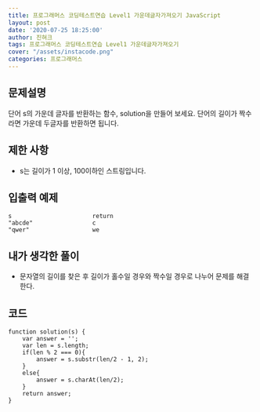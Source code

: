 ```yaml
---
title: 프로그래머스 코딩테스트연습 Level1 가운데글자가져오기 JavaScript
layout: post
date: '2020-07-25 18:25:00'
author: 진혀크
tags: 프로그래머스 코딩테스트연습 Level1 가운데글자가져오기
cover: "/assets/instacode.png"
categories: 프로그래머스
---
```


## 문제설명
단어 s의 가운데 글자를 반환하는 함수, solution을 만들어 보세요. 단어의 길이가 짝수라면 가운데 두글자를 반환하면 됩니다.

## 제한 사항
* s는 길이가 1 이상, 100이하인 스트링입니다.

## 입출력 예제

    s                       return
    "abcde"                 c
    "qwer"                  we

## 내가 생각한 풀이

* 문자열의 길이를 찾은 후 길이가 홀수일 경우와 짝수일 경우로 나누어 문제를 해결한다.

## 코드

    function solution(s) {
        var answer = '';
        var len = s.length;
        if(len % 2 === 0){
            answer = s.substr(len/2 - 1, 2);
        }
        else{
            answer = s.charAt(len/2);
        }
        return answer;
    }

